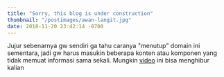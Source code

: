 ```yaml
---
title: "Sorry, this blog is under construction"
thumbnail: "/postimages/awan-langit.jpg"
date: 2018-11-20 23:42:14 -0700
---
```


Jujur sebenarnya gw sendiri ga tahu caranya "menutup" domain ini sementara, jadi gw harus masukin beberapa konten atau komponen yang tidak memuat informasi sama sekali.
Mungkin <ins>[video](https://www.youtube.com/watch?v=3e-jU-ZEfl8)</ins> ini bisa menghibur kalian